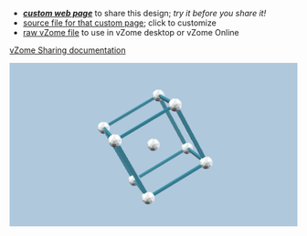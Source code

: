 
 - [***custom web page***][post] to share this design; *try it before you share it!*
 - [source file for that custom page][source]; click to customize
 - [raw vZome file][raw] to use in vZome desktop or vZome Online

[vZome Sharing documentation](https://vzome.github.io/vzome/sharing.html#how-it-works)

![Image](<cube.png>)


[post]: <https://ThynStyx.github.io/vzome-sharing/2022/01/21/cube-16-25-40.html>
[source]: <https://github.com/ThynStyx/vzome-sharing/edit/main/_posts/2022-01-21-cube-16-25-40.md>
[raw]: <https://raw.githubusercontent.com/ThynStyx/vzome-sharing/main/2022/01/21/16-25-40-cube/cube.vZome>